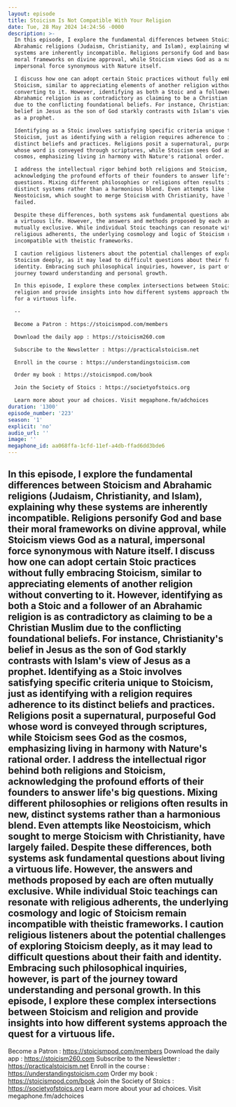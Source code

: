 ```yaml
---
layout: episode
title: Stoicism Is Not Compatible With Your Religion
date: Tue, 28 May 2024 14:24:56 -0000
description: >-
  In this episode, I explore the fundamental differences between Stoicism and
  Abrahamic religions (Judaism, Christianity, and Islam), explaining why these
  systems are inherently incompatible. Religions personify God and base their
  moral frameworks on divine approval, while Stoicism views God as a natural,
  impersonal force synonymous with Nature itself.

  I discuss how one can adopt certain Stoic practices without fully embracing
  Stoicism, similar to appreciating elements of another religion without
  converting to it. However, identifying as both a Stoic and a follower of an
  Abrahamic religion is as contradictory as claiming to be a Christian Muslim
  due to the conflicting foundational beliefs. For instance, Christianity's
  belief in Jesus as the son of God starkly contrasts with Islam's view of Jesus
  as a prophet.

  Identifying as a Stoic involves satisfying specific criteria unique to
  Stoicism, just as identifying with a religion requires adherence to its
  distinct beliefs and practices. Religions posit a supernatural, purposeful God
  whose word is conveyed through scriptures, while Stoicism sees God as the
  cosmos, emphasizing living in harmony with Nature's rational order.

  I address the intellectual rigor behind both religions and Stoicism,
  acknowledging the profound efforts of their founders to answer life's big
  questions. Mixing different philosophies or religions often results in new,
  distinct systems rather than a harmonious blend. Even attempts like
  Neostoicism, which sought to merge Stoicism with Christianity, have largely
  failed.

  Despite these differences, both systems ask fundamental questions about living
  a virtuous life. However, the answers and methods proposed by each are often
  mutually exclusive. While individual Stoic teachings can resonate with
  religious adherents, the underlying cosmology and logic of Stoicism remain
  incompatible with theistic frameworks.

  I caution religious listeners about the potential challenges of exploring
  Stoicism deeply, as it may lead to difficult questions about their faith and
  identity. Embracing such philosophical inquiries, however, is part of the
  journey toward understanding and personal growth.

  In this episode, I explore these complex intersections between Stoicism and
  religion and provide insights into how different systems approach the quest
  for a virtuous life.

  --

  Become a Patron : https://stoicismpod.com/members

  Download the daily app : https://stoicism260.com

  Subscribe to the Newsletter : https://practicalstoicism.net

  Enroll in the course : https://understandingstoicism.com

  Order my book : https://stoicismpod.com/book

  Join the Society of Stoics : https://societyofstoics.org

  Learn more about your ad choices. Visit megaphone.fm/adchoices
duration: '1300'
episode_number: '223'
season: '1'
explicit: 'no'
audio_url: ''
image: ''
megaphone_id: aa068ffa-1cfd-11ef-a4db-ffad6dd3bde6
---
```


In this episode, I explore the fundamental differences between Stoicism and Abrahamic religions (Judaism, Christianity, and Islam), explaining why these systems are inherently incompatible. Religions personify God and base their moral frameworks on divine approval, while Stoicism views God as a natural, impersonal force synonymous with Nature itself.
I discuss how one can adopt certain Stoic practices without fully embracing Stoicism, similar to appreciating elements of another religion without converting to it. However, identifying as both a Stoic and a follower of an Abrahamic religion is as contradictory as claiming to be a Christian Muslim due to the conflicting foundational beliefs. For instance, Christianity's belief in Jesus as the son of God starkly contrasts with Islam's view of Jesus as a prophet.
Identifying as a Stoic involves satisfying specific criteria unique to Stoicism, just as identifying with a religion requires adherence to its distinct beliefs and practices. Religions posit a supernatural, purposeful God whose word is conveyed through scriptures, while Stoicism sees God as the cosmos, emphasizing living in harmony with Nature's rational order.
I address the intellectual rigor behind both religions and Stoicism, acknowledging the profound efforts of their founders to answer life's big questions. Mixing different philosophies or religions often results in new, distinct systems rather than a harmonious blend. Even attempts like Neostoicism, which sought to merge Stoicism with Christianity, have largely failed.
Despite these differences, both systems ask fundamental questions about living a virtuous life. However, the answers and methods proposed by each are often mutually exclusive. While individual Stoic teachings can resonate with religious adherents, the underlying cosmology and logic of Stoicism remain incompatible with theistic frameworks.
I caution religious listeners about the potential challenges of exploring Stoicism deeply, as it may lead to difficult questions about their faith and identity. Embracing such philosophical inquiries, however, is part of the journey toward understanding and personal growth.
In this episode, I explore these complex intersections between Stoicism and religion and provide insights into how different systems approach the quest for a virtuous life.
--
Become a Patron : https://stoicismpod.com/members
Download the daily app : https://stoicism260.com
Subscribe to the Newsletter : https://practicalstoicism.net
Enroll in the course : https://understandingstoicism.com
Order my book : https://stoicismpod.com/book
Join the Society of Stoics : https://societyofstoics.org
Learn more about your ad choices. Visit megaphone.fm/adchoices